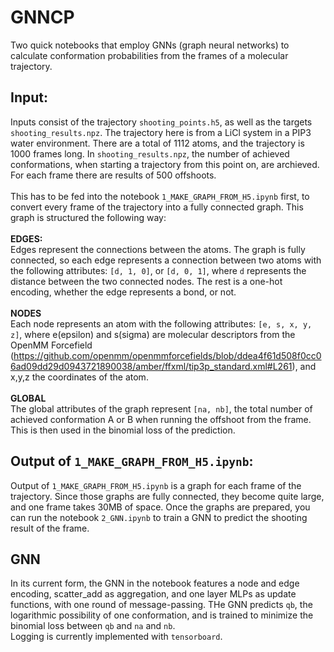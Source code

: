 # GNNCP
Two quick notebooks that employ GNNs (graph neural networks) to calculate conformation probabilities from the frames of a molecular trajectory. 

## Input:
Inputs consist of the trajectory `shooting_points.h5`, as well as the targets `shooting_results.npz`. The trajectory here is from a LiCl system in a PIP3 water environment. There are a total of 1112 atoms, and the trajectory is 1000 frames long. In `shooting_results.npz`, the number of achieved conformations, when starting a trajectory from this point on, are archieved. For each frame there are results of 500 offshoots. \
\
This has to be fed into the notebook `1_MAKE_GRAPH_FROM_H5.ipynb` first, to convert every frame of the trajectory into a fully connected graph. This graph is structured the following way:\
\
**EDGES:**\
Edges represent the connections between the atoms. The graph is fully connected, so each edge represents a connection between two atoms with the following attributes: `[d, 1, 0]`, or `[d, 0, 1]`, where `d` represents the distance between the two connected nodes. The rest is a one-hot encoding, whether the edge represents a bond, or not.\
\
**NODES**\
Each node represents an atom with the following attributes: `[e, s, x, y, z]`, where e(epsilon) and s(sigma) are molecular descriptors from the OpenMM Forcefield (<https://github.com/openmm/openmmforcefields/blob/ddea4f61d508f0cc06ad09dd29d0943721890038/amber/ffxml/tip3p_standard.xml#L261>), and x,y,z the coordinates of the atom.\
\
**GLOBAL**\
The global attributes of the graph represent `[na, nb]`, the total number of achieved conformation A or B when running the offshoot from the frame. This is then used in the binomial loss of the prediction.

## Output of `1_MAKE_GRAPH_FROM_H5.ipynb`:
Output of `1_MAKE_GRAPH_FROM_H5.ipynb` is a graph for each frame of the trajectory. Since those graphs are fully connected, they become quite large, and one frame takes 30MB of space. Once the graphs are prepared, you can run the notebook `2_GNN.ipynb` to train a GNN to predict the shooting result of the frame.

## GNN
In its current form, the GNN in the notebook features a node and edge encoding, scatter_add as aggregation, and one layer MLPs as update functions, with one round of message-passing. THe GNN predicts `qb`, the logarithmic possibility of one conformation, and is trained to minimize the binomial loss between `qb` and `na` and `nb`.\
Logging is currently implemented with `tensorboard`.



